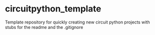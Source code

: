 # circuitpython_template
Template repository for quickly creating new circuit python projects with stubs for the readme and the .gitignore
